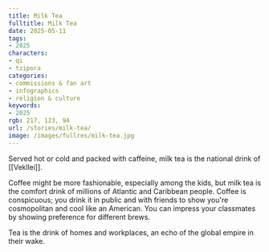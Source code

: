 ```yaml
---
title: Milk Tea
fulltitle: Milk Tea
date: 2025-05-11
tags:
- 2025
characters:
- qi
- tzipora
categories:
- commissions & fan art
- infographics
- religion & culture
keywords:
- 2025
rgb: 217, 123, 94
url: /stories/milk-tea/
image: /images/fullres/milk-tea.jpg
---
```

Served hot or cold and packed with caffeine, milk tea is the national drink of [[Vekllei]]. 

Coffee might be more fashionable, especially among the kids, but milk tea is the comfort drink of millions of Atlantic and Caribbean people. Coffee is conspicuous; you drink it in public and with friends to show you're cosmopolitan and cool like an American. You can impress your classmates by showing preference for different brews.

Tea is the drink of homes and workplaces, an echo of the global empire in their wake.